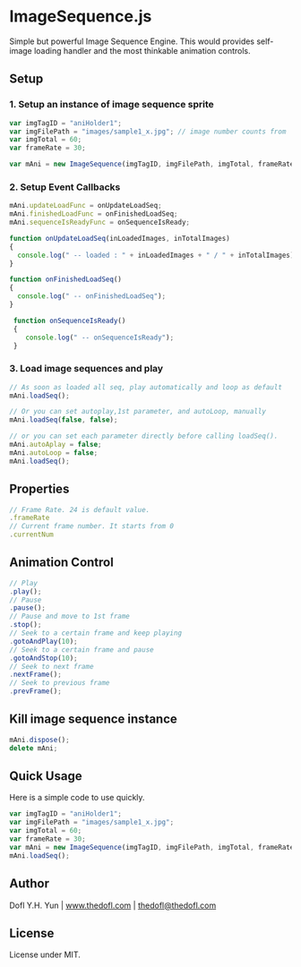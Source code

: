 ImageSequence.js
==================

Simple but powerful Image Sequence Engine. This would provides self-image loading handler and the most thinkable animation controls.


Setup
---------------

### 1. Setup an instance of image sequence sprite

```javascript
var imgTagID = "aniHolder1";
var imgFilePath = "images/sample1_x.jpg"; // image number counts from '0'
var imgTotal = 60;
var frameRate = 30;

var mAni = new ImageSequence(imgTagID, imgFilePath, imgTotal, frameRate);
```

### 2. Setup Event Callbacks

```javascript 
mAni.updateLoadFunc = onUpdateLoadSeq;
mAni.finishedLoadFunc = onFinishedLoadSeq;
mAni.sequenceIsReadyFunc = onSequenceIsReady;

function onUpdateLoadSeq(inLoadedImages, inTotalImages)
{
  console.log(" -- loaded : " + inLoadedImages + " / " + inTotalImages);
}

function onFinishedLoadSeq()
{
  console.log(" -- onFinishedLoadSeq");
}

 function onSequenceIsReady()
 {
    console.log(" -- onSequenceIsReady");
 }
```

### 3. Load image sequences and play

```javascript 
// As soon as loaded all seq, play automatically and loop as default
mAni.loadSeq();

// Or you can set autoplay,1st parameter, and autoLoop, manually
mAni.loadSeq(false, false);

// or you can set each parameter directly before calling loadSeq().
mAni.autoAplay = false;
mAni.autoLoop = false;
mAni.loadSeq();
```

Properties
-----------------
```javascript
// Frame Rate. 24 is default value.
.frameRate
// Current frame number. It starts from 0
.currentNum
```

Animation Control
-----------------

```javascript
// Play
.play();
// Pause
.pause();
// Pause and move to 1st frame
.stop();
// Seek to a certain frame and keep playing
.gotoAndPlay(10);
// Seek to a certain frame and pause
.gotoAndStop(10);
// Seek to next frame
.nextFrame();
// Seek to previous frame
.prevFrame();
```



Kill image sequence instance
-----------------
 
```javascript
mAni.dispose();
delete mAni;
```


Quick Usage
-----------
Here is a simple code to use quickly. 
```javascript
var imgTagID = "aniHolder1";
var imgFilePath = "images/sample1_x.jpg";
var imgTotal = 60;
var frameRate = 30;
var mAni = new ImageSequence(imgTagID, imgFilePath, imgTotal, frameRate);
mAni.loadSeq();
```



Author
---------------
Dofl Y.H. Yun | www.thedofl.com | thedofl@thedofl.com



License
---------------
License under MIT.
